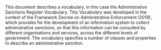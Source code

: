 This document describes a vocabulary, in this case the Administrative Sanctions Register Vocabulary. This Vocabulary was developed in the context of the Framework Decree on Administrative Enforcement (2019), which provides for the development of an information system to collect administrative sanctions, so that this information can be consulted by different organisations and services, across the different levels of government. The vocabulary specifies a number of classes and properties to describe an administrative sanction. 